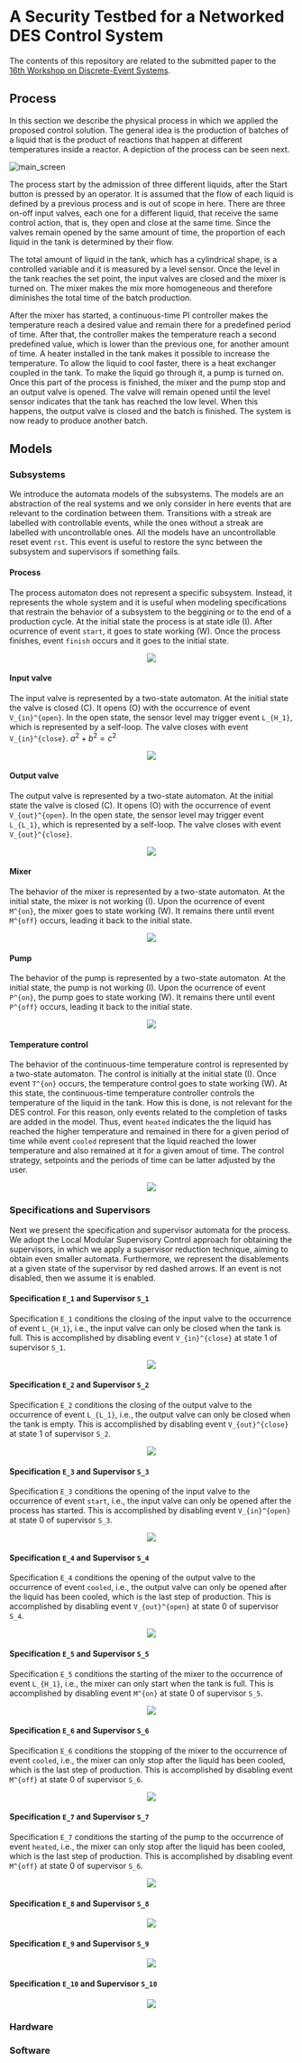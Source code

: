 

# A Security Testbed for a Networked DES Control System

The contents of this repository are related to the submitted paper to the [16th Workshop on Discrete-Event Systems](https://www.ifac-control.org/conferences/discrete-event-systems-16th-wodes-2022).

## Process

In this section we describe the physical process in which we applied the proposed control solution. The general idea is the production of batches of a liquid that is the product of reactions that happen at different temperatures inside a reactor. A depiction of the process can be seen next.

![main_screen](https://user-images.githubusercontent.com/12836843/122487626-13e78380-cfb2-11eb-9f74-1fe73cbb9f6a.JPG)

The process start by the admission of three different liquids, after the Start button is pressed by an operator. It is assumed that the flow of each liquid is defined by a previous process and is out of scope in here. There are three on-off input valves, each one for a different liquid, that receive the same control action, that is, they open and close at the same time. Since the valves remain opened by the same amount of time, the proportion of each liquid in the tank is determined by their flow. 

The total amount of liquid in the tank, which has a cylindrical shape, is a controlled variable and it is measured by a level sensor. Once the level in the tank reaches the set point, the input valves are closed and the mixer is turned on. The mixer makes the mix more homogeneous and therefore diminishes the total time of the batch production.

After the mixer has started, a continuous-time PI controller makes the temperature reach a desired value and remain there for a predefined period of time. After that, the controller makes the temperature reach a second predefined value, which is lower than the previous one, for another amount of time. A heater installed in the tank makes it possible to increase the temperature. To allow the liquid to cool faster, there is a heat exchanger coupled in the tank. To make the liquid go through it, a pump is turned on. Once this part of the process is finished, the mixer and the pump stop and an output valve is opened. The valve will remain opened until the level sensor indicates that the tank has reached the low level. When this happens, the output valve is closed and the batch is finished. The system is now ready to produce another batch.

## Models

### Subsystems

We introduce the automata models of the subsystems. The models are an abstraction of the real systems and we only consider in here events that are relevant to the cordination between them. Transitions with a streak are labelled with controllable events, while the ones without a streak are labelled with uncontrollable ones. All the models have an uncontrollable reset event  `rst`. This event is useful to restore the sync between the subsystem and supervisors if something fails.

 #### Process

The process automaton does not represent a specific subsystem. Instead, it represents the whole system and it is useful when modeling specifications that restrain the behavior of a subsystem to the beggining or to the end of a production cycle. At the initial state the process is at state idle (I). After ocurrence of event `start`, it goes to state working (W). Once the process finishes, event `finish` occurs and it goes to the initial state.

<p align="center">
  <img src="https://user-images.githubusercontent.com/12836843/159518608-cc1402e0-1007-4a5d-b5d4-3b4bcb4b0da7.png" >
</p>



#### Input valve

The input valve is represented by a two-state automaton. At the initial state the valve is closed (C). It opens (O) with the occurrence of event `V_{in}^{open}`. In the open state, the sensor level may trigger event `L_{H_1}`, which is represented by a self-loop. The valve closes with event `V_{in}^{close}`.  $`a^2 + b^2 = c^2`$

<p align="center">
  <img src="https://user-images.githubusercontent.com/12836843/159517964-e3ced316-afd7-4970-8a70-942b165b0f72.png" >
</p>

#### Output valve

The output valve is represented by a two-state automaton. At the initial state the valve is closed (C). It opens (O) with the occurrence of event `V_{out}^{open}`. In the open state, the sensor level may trigger event `L_{L_1}`, which is represented by a self-loop. The valve closes with event `V_{out}^{close}`.

<p align="center">
  <img src="https://user-images.githubusercontent.com/12836843/159518667-0b8ffd7f-62ea-4470-851f-eb4c2ce3c508.png">
</p>

#### Mixer

The behavior of the mixer is represented by a two-state automaton. At the initial state, the mixer is not working (I). Upon the ocurrence of event `M^{on}`, the mixer goes to state working (W). It remains there until event `M^{off}` occurs, leading it back to the initial state.

<p align="center">
  <img src="https://user-images.githubusercontent.com/12836843/159518739-c6749eb3-9d74-416f-bd5a-2de85a6ef662.png">
</p>

#### Pump

The behavior of the pump is represented by a two-state automaton. At the initial state, the pump is not working (I). Upon the ocurrence of event `P^{on}`, the pump goes to state working (W). It remains there until event `P^{off}` occurs, leading it back to the initial state.

<p align="center">
  <img src="https://user-images.githubusercontent.com/12836843/159518827-a1bd05bb-cac1-4705-a669-f3efa4e31176.png">
</p>

#### Temperature control

The behavior of the continuous-time temperature control is represented by a two-state automaton. The control is initially at the initial state (I). Once event `T^{on}` occurs, the temperature control goes to state working (W). At this state, the continuous-time temperature controller controls the temperature of the liquid in the tank. How this is done, is not relevant for the DES control. For this reason, only events related to the completion of tasks are added in the model. Thus, event `heated` indicates the the liquid has reached the higher temperature and remained in there for a given period of time while event `cooled`  represent that the liquid reached the lower temperature and also remained at it for a given amout of time. The control strategy, setpoints and the periods of time can be latter adjusted by the user.

<p align="center">
  <img src="https://user-images.githubusercontent.com/12836843/159518900-812a702e-fa14-42d1-8796-07d0c0b2897a.png">
</p>

### Specifications and Supervisors

Next we present the specification and supervisor automata for the process. We adopt the Local Modular Supervisory Control approach for obtaining the supervisors, in which we apply a supervisor reduction technique, aiming to obtain even smaller automata. Furthermore, we represent the disablements at a given state of the supervisor by red dashed arrows. If an event is not disabled, then we assume it is enabled. 

#### Specification `E_1` and Supervisor `S_1`

Specification `E_1` conditions the closing of the input valve to the occurrence of event `L_{H_1}`, i.e., the input valve can only be closed when the tank is full. This is accomplished by disabling event `V_{in}^{close}` at state 1 of supervisor `S_1`.

<p align="center">
  <img src="https://user-images.githubusercontent.com/12836843/159519826-83859420-4224-4aa3-b50e-29ed1d588ecd.png">
</p>

#### Specification `E_2` and Supervisor `S_2`

Specification `E_2` conditions the closing of the output valve to the occurrence of event `L_{L_1}`, i.e., the output valve can only be closed when the tank is empty. This is accomplished by disabling event `V_{out}^{close}` at state 1 of supervisor `S_2`.

<p align="center">
  <img src="https://user-images.githubusercontent.com/12836843/159520233-77fbb392-d96c-46bf-ba7d-37d81683021f.png">
</p>

#### Specification `E_3` and Supervisor `S_3`

Specification `E_3` conditions the opening of the input valve to the occurrence of event `start`, i.e., the input valve can only be opened after the process has started. This is accomplished by disabling event `V_{in}^{open}` at state 0 of supervisor `S_3`.

<p align="center">
  <img src="https://user-images.githubusercontent.com/12836843/159520358-8955fe6b-b18c-4b1f-b599-d0857535678c.png">
</p>

#### Specification `E_4` and Supervisor `S_4`

Specification `E_4` conditions the opening of the output valve to the occurrence of event `cooled`, i.e., the output valve can only be opened after the liquid has been cooled, which is the last step of production. This is accomplished by disabling event `V_{out}^{open}` at state 0 of supervisor `S_4`.

<p align="center">
  <img src="https://user-images.githubusercontent.com/12836843/159537798-eab43e0e-bc17-4b76-a827-f7e586237ddf.png">
</p>

#### Specification `E_5` and Supervisor `S_5`

Specification `E_5` conditions the starting of the mixer to the occurrence of event `L_{H_1}`, i.e., the mixer can only start when the tank is full. This is accomplished by disabling event `M^{on}` at state 0 of supervisor `S_5`.

<p align="center">
  <img src="https://user-images.githubusercontent.com/12836843/159520894-0f999c8e-83b6-4816-8777-5f746af0fe9f.png">
</p>

#### Specification `E_6` and Supervisor `S_6`

Specification `E_6` conditions the stopping of the mixer to the occurrence of event `cooled`, i.e., the mixer can only stop after the liquid has been cooled, which is the last step of production. This is accomplished by disabling event `M^{off}` at state 0 of supervisor `S_6`.

<p align="center">
  <img src="https://user-images.githubusercontent.com/12836843/159520979-2c525817-a4f6-460b-870d-fa2f5758b695.png">
</p>

#### Specification `E_7` and Supervisor `S_7`

Specification `E_7` conditions the starting of the pump to the occurrence of event `heated`, i.e., the mixer can only stop after the liquid has been cooled, which is the last step of production. This is accomplished by disabling event `M^{off}` at state 0 of supervisor `S_6`.

<p align="center">
  <img src="https://user-images.githubusercontent.com/12836843/159537737-93b8a6ce-702f-4823-9201-6e504ca88744.png">
</p>



#### Specification `E_8` and Supervisor `S_8`

<p align="center">
  <img src="https://user-images.githubusercontent.com/12836843/159521257-aa894c7e-2df9-42f5-9466-ec1e3b87bd22.png">
</p>

#### Specification `E_9` and Supervisor `S_9`

<p align="center">
  <img src="https://user-images.githubusercontent.com/12836843/159521292-27901cac-efbb-4938-94ce-d65ae6c55a64.png">
</p>

#### Specification `E_10` and Supervisor `S_10`

<p align="center">
  <img src="https://user-images.githubusercontent.com/12836843/159521307-a671df0a-a4a7-4dac-ad20-61f4b8b6e5d4.png">
</p>

### Hardware


### Software


